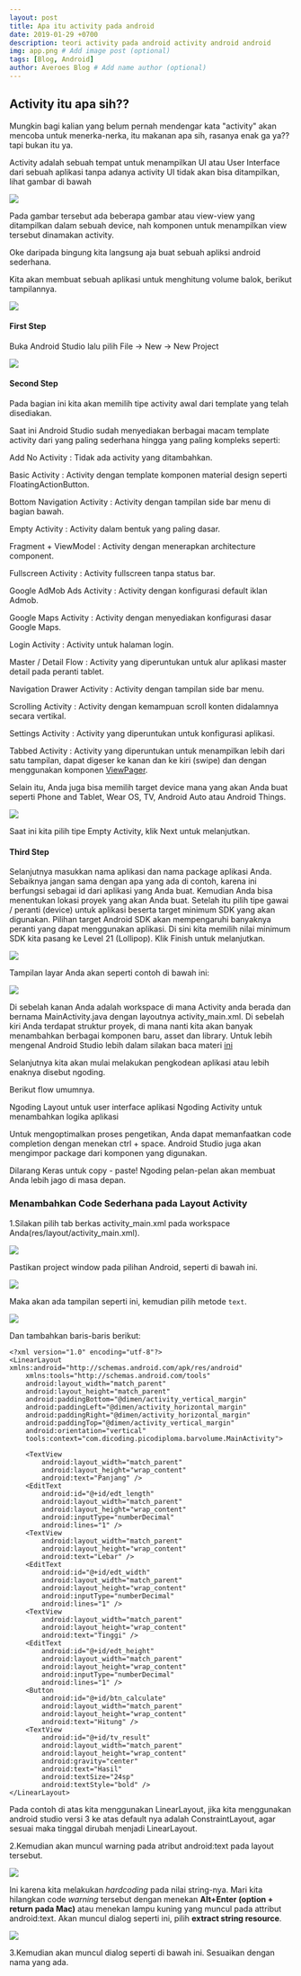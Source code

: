 ```yaml
---
layout: post
title: Apa itu activity pada android
date: 2019-01-29 +0700
description: teori activity pada android activity android android
img: app.png # Add image post (optional)
tags: [Blog, Android]
author: Averoes Blog # Add name author (optional)
---
```


## Activity itu apa sih??
  Mungkin bagi kalian yang belum pernah mendengar kata "activity" akan mencoba untuk menerka-nerka, itu makanan apa sih, rasanya enak ga ya??
  tapi bukan itu ya.

  Activity adalah sebuah tempat untuk menampilkan UI atau User Interface dari sebuah aplikasi tanpa adanya activity UI tidak akan bisa ditampilkan, lihat gambar di bawah

![](../assets/img/ijo/ui.png)

  Pada gambar tersebut ada beberapa gambar atau view-view yang ditampilkan dalam sebuah device, nah komponen untuk menampilkan view tersebut dinamakan activity.

  Oke daripada bingung kita langsung aja buat sebuah apliksi android sederhana.

  Kita akan membuat sebuah aplikasi untuk menghitung volume balok, berikut tampilannya.

![](../assets/img/ijo/mockup.png)

#### First Step

  Buka Android Studio lalu pilih File -> New -> New Project

![](../assets/img/ijo/newproject.png)

#### Second Step

  Pada bagian ini kita akan memilih tipe activity awal dari template yang telah disediakan.

 Saat ini Android Studio sudah menyediakan berbagai macam template activity dari yang paling sederhana hingga yang paling kompleks
 seperti:

Add No Activity : Tidak ada activity yang ditambahkan.

Basic Activity : Activity dengan template komponen material design seperti FloatingActionButton.

Bottom Navigation Activity : Activity dengan tampilan side bar menu di bagian bawah.

Empty Activity : Activity dalam bentuk yang paling dasar.

Fragment + ViewModel : Activity dengan menerapkan architecture component.

Fullscreen Activity : Activity fullscreen tanpa status bar.

Google AdMob Ads Activity : Activity dengan konfigurasi default iklan Admob.

Google Maps Activity : Activity dengan menyediakan konfigurasi dasar Google Maps.

Login Activity : Activity untuk halaman login.

Master / Detail Flow : Activity yang diperuntukan untuk alur aplikasi master detail pada peranti tablet.

Navigation Drawer Activity : Activity dengan tampilan side bar menu.

Scrolling Activity : Activity dengan kemampuan scroll konten didalamnya secara vertikal.

Settings Activity : Activity yang diperuntukan untuk konfigurasi aplikasi.

Tabbed Activity : Activity yang diperuntukan untuk menampilkan lebih dari satu tampilan, dapat digeser ke kanan dan ke kiri (swipe) dan dengan menggunakan komponen [ViewPager](https://developer.android.com/reference/android/support/v4/view/ViewPager).

Selain itu, Anda juga bisa memilih target device mana yang akan Anda buat seperti Phone and Tablet, Wear OS, TV, Android Auto atau Android Things.

![](../assets/img/ijo/template.png)

Saat ini kita pilih tipe Empty Activity, klik Next untuk melanjutkan.

#### Third Step

Selanjutnya masukkan nama aplikasi dan nama package aplikasi Anda. Sebaiknya jangan sama dengan apa yang ada di contoh, karena ini berfungsi sebagai id dari aplikasi yang Anda buat. Kemudian Anda bisa menentukan lokasi proyek yang akan Anda buat. Setelah itu pilih tipe gawai / peranti (device) untuk aplikasi beserta target minimum SDK yang akan digunakan. Pilihan target Android SDK akan mempengaruhi banyaknya peranti yang dapat menggunakan aplikasi. Di sini kita memilih nilai minimum SDK kita pasang ke Level 21 (Lollipop). Klik Finish untuk melanjutkan.

![](../assets/img/ijo/step3.png)

Tampilan layar Anda akan seperti contoh di bawah ini:

![](../assets/img/ijo/step4.png)

Di sebelah kanan Anda adalah workspace di mana Activity anda berada dan bernama MainActivity.java dengan layoutnya activity_main.xml. Di sebelah kiri Anda terdapat struktur proyek, di mana nanti kita akan banyak menambahkan berbagai komponen baru, asset dan library. Untuk lebih mengenal Android Studio lebih dalam silakan baca materi [ini](https://developer.android.com/studio/intro/index.html)

Selanjutnya kita akan mulai melakukan pengkodean aplikasi atau lebih enaknya disebut ngoding.

Berikut flow umumnya.

Ngoding Layout untuk user interface aplikasi
Ngoding Activity untuk menambahkan logika aplikasi


Untuk mengoptimalkan proses pengetikan, Anda dapat memanfaatkan code completion dengan menekan ctrl + space. Android Studio juga akan mengimpor package dari komponen yang digunakan.

Dilarang Keras untuk copy - paste! Ngoding pelan-pelan akan membuat Anda lebih jago di masa depan.

### Menambahkan Code Sederhana pada Layout Activity

1.Silakan pilih tab berkas activity_main.xml pada workspace Anda(res/layout/activity_main.xml).

![](../assets/img/ijo/step5.png)

Pastikan project window pada pilihan Android, seperti di bawah ini.

![](../assets/img/ijo/step6.png)

Maka akan ada tampilan seperti ini, kemudian pilih metode `text`.

![](../assets/img/ijo/step7.png)

Dan tambahkan baris-baris berikut:

```
<?xml version="1.0" encoding="utf-8"?>
<LinearLayout xmlns:android="http://schemas.android.com/apk/res/android"
    xmlns:tools="http://schemas.android.com/tools"
    android:layout_width="match_parent"
    android:layout_height="match_parent"
    android:paddingBottom="@dimen/activity_vertical_margin"
    android:paddingLeft="@dimen/activity_horizontal_margin"
    android:paddingRight="@dimen/activity_horizontal_margin"
    android:paddingTop="@dimen/activity_vertical_margin"
    android:orientation="vertical"
    tools:context="com.dicoding.picodiploma.barvolume.MainActivity">

    <TextView
        android:layout_width="match_parent"
        android:layout_height="wrap_content"
        android:text="Panjang" />
    <EditText
        android:id="@+id/edt_length"
        android:layout_width="match_parent"
        android:layout_height="wrap_content"
        android:inputType="numberDecimal"
        android:lines="1" />
    <TextView
        android:layout_width="match_parent"
        android:layout_height="wrap_content"
        android:text="Lebar" />
    <EditText
        android:id="@+id/edt_width"
        android:layout_width="match_parent"
        android:layout_height="wrap_content"
        android:inputType="numberDecimal"
        android:lines="1" />
    <TextView
        android:layout_width="match_parent"
        android:layout_height="wrap_content"
        android:text="Tinggi" />
    <EditText
        android:id="@+id/edt_height"
        android:layout_width="match_parent"
        android:layout_height="wrap_content"
        android:inputType="numberDecimal"
        android:lines="1" />
    <Button
        android:id="@+id/btn_calculate"
        android:layout_width="match_parent"
        android:layout_height="wrap_content"
        android:text="Hitung" />
    <TextView
        android:id="@+id/tv_result"
        android:layout_width="match_parent"
        android:layout_height="wrap_content"
        android:gravity="center"
        android:text="Hasil"
        android:textSize="24sp"
        android:textStyle="bold" />
</LinearLayout>
```

Pada contoh di atas kita menggunakan LinearLayout, jika kita menggunakan android studio versi 3 ke atas default nya adalah ConstraintLayout, agar sesuai maka tinggal dirubah menjadi LinearLayout.

2.Kemudian akan muncul warning pada atribut android:text pada layout tersebut.

![](../assets/img/ijo/step8.png)

Ini karena kita melakukan *hardcoding* pada nilai string-nya. Mari kita hilangkan code *warning* tersebut dengan menekan **Alt+Enter (option + return pada Mac)** atau menekan lampu kuning yang muncul pada attribut android:text.
Akan muncul dialog seperti ini, pilih **extract string resource**.

![](../assets/img/ijo/step9.png)

3.Kemudian akan muncul dialog seperti di bawah ini. Sesuaikan dengan nama yang ada.
